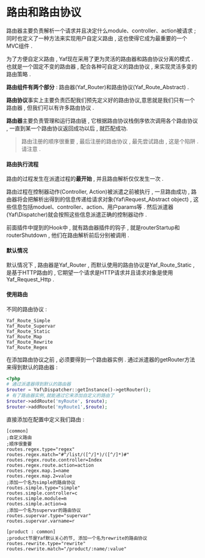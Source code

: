 # 路由和路由协议

路由器主要负责解析一个请求并且决定什么module、controller、action被请求 ; 同时也定义了一种方法来实现用户自定义路由 , 这也使得它成为最重要的一个MVC组件 .

为了方便自定义路由 , Yaf现在采用了更为灵活的路由器和路由协议分离的模式 . 也就是一个固定不变的路由器 , 配合各种可自定义的路由协议 , 来实现灵活多变的路由策略 .

**路由组件有两个部分** : 路由器\(Yaf\_Router\)和路由协议\(Yaf\_Route\_Abstract\) .

**路由协议**事实上主要负责匹配我们预先定义好的路由协议,意思就是我们只有一个路由器 , 但我们可以有许多路由协议 .

**路由器**主要负责管理和运行路由链 , 它根据路由协议栈倒序依次调用各个路由协议 , 一直到某一个路由协议返回成功以后 , 就匹配成功.

> 路由注册的顺序很重要 , 最后注册的路由协议 , 最先尝试路由 , 这是个陷阱 . 请注意 .

#### 路由执行流程

路由的过程发生在派遣过程的**最开始** , 并且路由解析仅仅发生一次 .

路由过程在控制器动作\(Controller, Action\)被派遣之前被执行 , 一旦路由成功 , 路由器将会把解析出得到的信息传递给请求对象\(Yaf\Request\_Abstract object\) , 这些信息包括moduel、controller、action、用户params等 . 然后派遣器\(Yaf\Dispatcher\)就会按照这些信息派遣正确的控制器动作 .

前面插件中提到的Hook中 , 就有路由器插件的钩子 , 就是routerStartup和routerShutdown , 他们在路由解析前后分别被调用 .

#### 默认情况

默认情况下 , 路由器是Yaf\_Router , 而默认使用的路由协议是Yaf\_Route\_Static , 是基于HTTP路由的 , 它期望一个请求是HTTP请求并且请求对象是使用Yaf\_Request\_Http .

#### 使用路由

不同的路由协议 :

```
Yaf_Route_Simple
Yaf_Route_Supervar
Yaf_Route_Static
Yaf_Route_Map
Yaf_Route_Rewrite
Yaf_Route_Regex
```

在添加路由协议之前 , 必须要得到一个路由器实例 . 通过派遣器的getRouter方法来得到默认的路由器 :

```php
<?php
# 通过派遣器得到默认的路由器
$router = Yaf\Dispatcher::getInstance()->getRouter();
# 有了路由器实例,就能通过它来添加自定义的路由了
$router->addRoute('myRoute', $route);
$router->addRoute('myRoute1',$route);
```

直接添加在配置中定义我们路由 : 

```asciidoc
[common]
;自定义路由
;顺序很重要
routes.regex.type="regex"
routes.regex.match="#^/list/([^/]*)/([^/]*)#"
routes.regex.route.controller=Index
routes.regex.route.action=action
routes.regex.map.1=name
routes.regex.map.2=value
;添加一个名为simple的路由协议
routes.simple.type="simple"
routes.simple.controller=c
routes.simple.module=m
routes.simple.action=a
;添加一个名为supervar的路由协议
routes.supervar.type="supervar"
routes.supervar.varname=r

[product : common]
;product节是Yaf默认关心的节, 添加一个名为rewrite的路由协议
routes.rewrite.type="rewrite"
routes.rewrite.match="/product/:name/:value"
```



